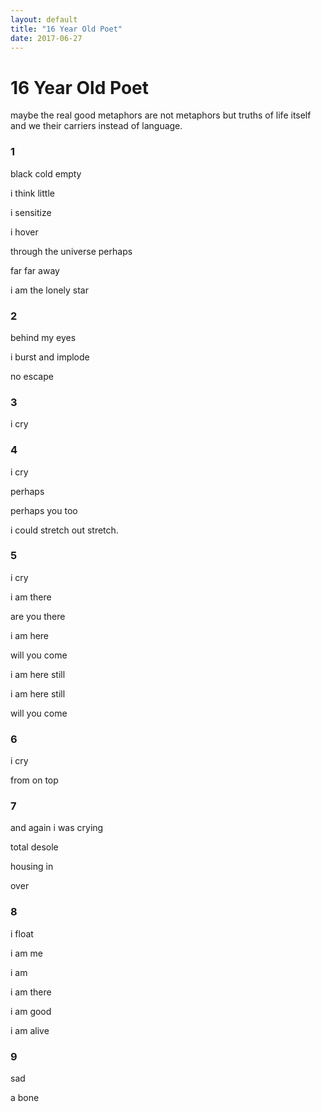 ```yaml
---
layout: default
title: "16 Year Old Poet"
date: 2017-06-27
---
```


# 16 Year Old Poet

maybe the real good metaphors are not metaphors but truths of life itself and we their carriers instead of language.

### 1
black cold empty


i think little


i sensitize


i hover


through the universe perhaps


far far away


i am the lonely star



### 2
behind my eyes


i burst and implode


no escape



### 3
i cry



### 4
i cry 


perhaps


perhaps you too


i could stretch out stretch.



### 5
i cry


i am there


are you there


i am here


will you come


i am here still


i am here still


will you come



### 6
i cry


from on top



### 7
and again i was crying



total desole


housing in


over



### 8
i float


i am me


i am


i am there


i am good


i am alive



### 9
sad


a bone



